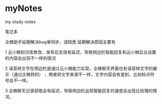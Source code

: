 # myNotes
my study notes

笔记本 


企微助手延期解决bug单同步，请知悉
延期解决原因主要有

1 云小微知识库修改、发布后生效有延迟，导致侧边栏智能回复和云小微后台设置的内容会出现不一样的情况

2 语音转文字在侧边栏是通过云小微能力实现，企微聊天界面也有语音转文字的展示（通过企微转的）
，两者转文字来源不一样，文字内容会有差别，比如标点符号会不一样。

3 企微聊天记录获取会有延迟，导致侧边栏出现智能回复的速度会出现比较慢的情况。